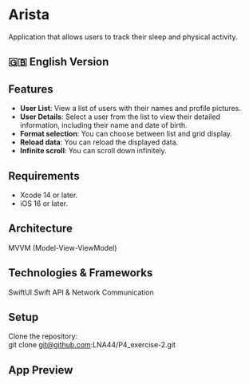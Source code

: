 # Arista

Application that allows users to track their sleep and physical activity.

## 🇬🇧 English Version

## Features

- **User List**: View a list of users with their names and profile pictures.
- **User Details**: Select a user from the list to view their detailed information, including their name and date of birth.
- **Format selection**: You can choose between list and grid display.
- **Reload data**: You can reload the displayed data.
- **Infinite scroll**: You can scroll down infinitely.

## Requirements

- Xcode 14 or later.
- iOS 16 or later.

## Architecture

MVVM (Model-View-ViewModel)

## Technologies & Frameworks

SwiftUI
Swift
API & Network Communication

## Setup

Clone the repository:  
git clone git@github.com:LNA44/P4_exercise-2.git

## App Preview
